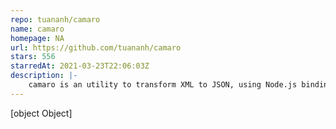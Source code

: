 ```yaml
---
repo: tuananh/camaro
name: camaro
homepage: NA
url: https://github.com/tuananh/camaro
stars: 556
starredAt: 2021-03-23T22:06:03Z
description: |-
    camaro is an utility to transform XML to JSON, using Node.js binding to native XML parser pugixml, one of the fastest XML parser around.
---
```


[object Object]
